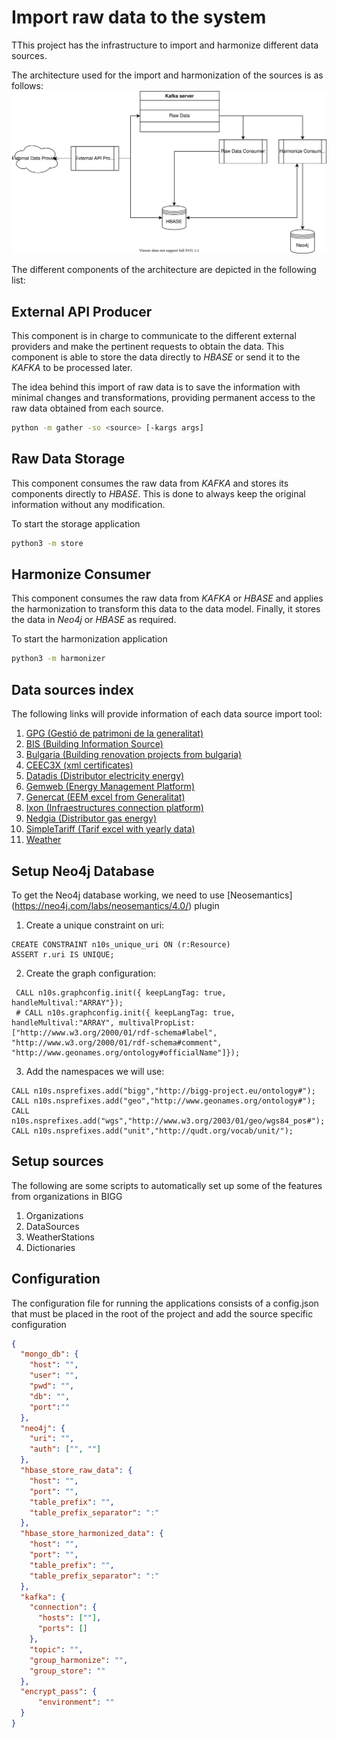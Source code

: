 # Import raw data to the system

TThis project has the infrastructure to import and harmonize different data sources.

The architecture used for the import and harmonization of the sources is as follows:
<img src="docs/schema_diagram.svg"/>

The different components of the architecture are depicted in the following list:

## External API Producer

This component is in charge to communicate to the different external providers and make the pertinent requests to obtain the data. This component is able to store the data directly to *HBASE* or send it to the *KAFKA* to be processed later. 

The idea behind this import of raw data is to save the information with minimal changes and transformations, providing
permanent access to the raw data obtained from each source.

```bash
python -m gather -so <source> [-kargs args]
```

## Raw Data Storage

This component consumes the raw data from *KAFKA* and stores its components directly to *HBASE*. 
This is done to always keep the original information without any modification.

To start the storage application
```bash
python3 -m store
```

## Harmonize Consumer
This component consumes the raw data from *KAFKA* or *HBASE* and applies the harmonization to transform this data to the data model. 
Finally, it stores the data in *Neo4j* or *HBASE* as required.

To start the harmonization application
```bash
python3 -m harmonizer
```

## Data sources index

The following links will provide information of each data source import tool:

1. [GPG (Gestió de patrimoni de la generalitat)](sources/GPG/README.md)
2. [BIS (Building Information Source)](sources/BIS/README.md)
3. [Bulgaria (Building renovation projects from bulgaria)](sources/Bulgaria/README.md)
4. [CEEC3X (xml certificates)](sources/CEEC3X/README.md)
5. [Datadis (Distributor electricity energy)](sources/Datadis/README.md)
5. [Gemweb (Energy Management Platform)](sources/Gemweb/README.md)
6. [Genercat (EEM excel from Generalitat)](sources/genercat/README.md)
6. [Ixon (Infraestructures connection platform)](sources/Ixon/README.md)
6. [Nedgia (Distributor gas energy)](sources/Nedgia/README.md)
6. [SimpleTariff (Tarif excel with yearly data)](sources/SimpleTariff/README.md)
7. [Weather](sources/Weather/README.md)



## Setup Neo4j Database
To get the Neo4j database working, we need to use [Neosemantics] (https://neo4j.com/labs/neosemantics/4.0/) plugin 

1. Create a unique constraint on uri:

```
CREATE CONSTRAINT n10s_unique_uri ON (r:Resource)
ASSERT r.uri IS UNIQUE;
```
2. Create the graph configuration:
```
 CALL n10s.graphconfig.init({ keepLangTag: true, handleMultival:"ARRAY"});
 # CALL n10s.graphconfig.init({ keepLangTag: true, handleMultival:"ARRAY", multivalPropList:["http://www.w3.org/2000/01/rdf-schema#label", "http://www.w3.org/2000/01/rdf-schema#comment", "http://www.geonames.org/ontology#officialName"]});
```
3. Add the namespaces we will use:
```
CALL n10s.nsprefixes.add("bigg","http://bigg-project.eu/ontology#");
CALL n10s.nsprefixes.add("geo","http://www.geonames.org/ontology#");
CALL n10s.nsprefixes.add("wgs","http://www.w3.org/2003/01/geo/wgs84_pos#");
CALL n10s.nsprefixes.add("unit","http://qudt.org/vocab/unit/");
```

## Setup sources
The following are some scripts to automatically set up some of the features from organizations in BIGG
1. Organizations
2. DataSources
3. WeatherStations
4. Dictionaries

[//]: # (5. [IXON]&#40;Ixon/README.md&#41;)
[//]: # (6. [Certificats d’eficiència energètica d’edificis]&#40;DadesObertes/CEEE/README.md&#41;)


## Configuration

The configuration file for running the applications consists of a config.json that must be placed in the root of the project and add the source specific configuration

```json
{
  "mongo_db": {
    "host": "",
    "user": "",
    "pwd": "",
    "db": "",
    "port":""
  },
  "neo4j": {
    "uri": "",
    "auth": ["", ""]
  },
  "hbase_store_raw_data": {
    "host": "",
    "port": "",
    "table_prefix": "",
    "table_prefix_separator": ":"
  },
  "hbase_store_harmonized_data": {
    "host": "",
    "port": "",
    "table_prefix": "",
    "table_prefix_separator": ":"
  },
  "kafka": {
    "connection": {
      "hosts": [""],
      "ports": []
    },
    "topic": "",
    "group_harmonize": "",
    "group_store": ""
  },
  "encrypt_pass": {
      "environment": ""
  }
}
```
